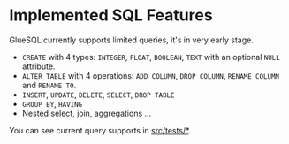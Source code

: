 # Implemented SQL Features

GlueSQL currently supports limited queries, it's in very early stage.

- `CREATE` with 4 types: `INTEGER`, `FLOAT`, `BOOLEAN`, `TEXT` with an optional `NULL` attribute.
- `ALTER TABLE` with 4 operations: `ADD COLUMN`, `DROP COLUMN`, `RENAME COLUMN` and `RENAME TO`.
- `INSERT`, `UPDATE`, `DELETE`, `SELECT`, `DROP TABLE`
- `GROUP BY`, `HAVING`
- Nested select, join, aggregations ...

You can see current query supports in [src/tests/\*](https://github.com/gluesql/gluesql/tree/main/src/tests).

